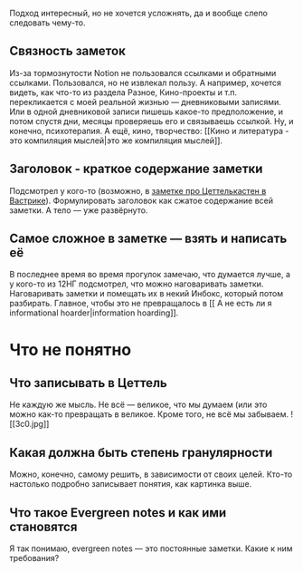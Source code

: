 Подход интересный, но не хочется усложнять, да и вообще слепо следовать чему-то.
## Связность заметок
Из-за тормознутости Notion не пользовался ссылками и обратными ссылками. Пользовался, но не извлекал пользу. А например, хочется видеть, как что-то из раздела Разное, Кино-проекты и т.п. перекликается с моей реальной жизнью — дневниковыми записями.
Или в одной дневниковой записи пишешь какое-то предположение, и потом спустя дни, месяцы проверяешь его и связываешь ссылкой.
Ну, и конечно, психотерапия.
А ещё, кино, творчество: [[Кино и литература - это компиляция мыслей|это же компиляция мыслей]].
## Заголовок - краткое содержание заметки
Подсмотрел у кого-то (возможно, в [заметке про Цеттелькастен в Вастрике](https://vas3k.club/post/3040/#Eshchio-raz-poriadok-raboty)). Формулировать заголовок как сжатое содержание всей заметки. А тело — уже развёрнуто.
## Самое сложное в заметке — взять и написать её
В последнее время во время прогулок замечаю, что думается лучше, а у кого-то из 12НГ подсмотрел, что можно наговаривать заметки. Наговаривать заметки и помещать их в некий Инбокс, который потом разбирать. Главное, чтобы это не превращалось в [[ А не есть ли я informational hoarder|information hoarding]].
# Что не понятно
## Что записывать в Цеттель
Не каждую же мысль. Не всё — великое, что мы думаем (или это можно как-то превращать в великое. Кроме того, не всё мы забываем.
![[3c0.jpg]]
## Какая должна быть степень гранулярности
Можно, конечно, самому решить, в зависимости от своих целей. Кто-то настолько подробно записывает понятия, как картинка выше.
## Что такое Evergreen notes и как ими становятся
Я так понимаю, evergreen notes — это постоянные заметки. Какие к ним требования?